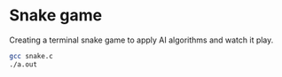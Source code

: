 # Snake game
Creating a terminal snake game to apply AI algorithms and watch it play.

```bash
gcc snake.c 
./a.out 
```

